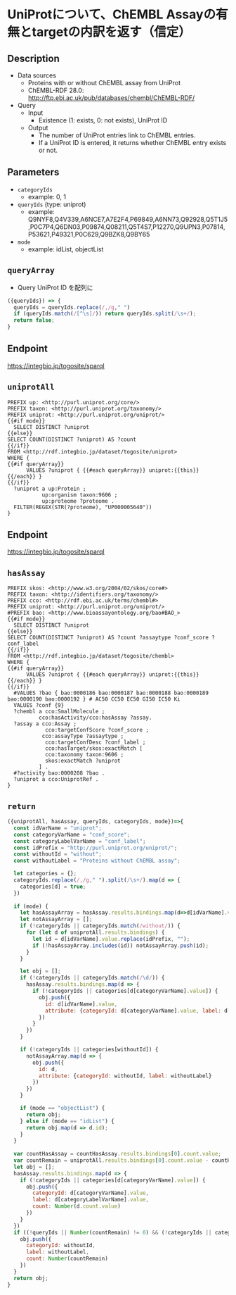 # UniProtについて、ChEMBL Assayの有無とtargetの内訳を返す（信定）

## Description
 
- Data sources
    - Proteins with or without ChEMBL assay from UniProt
    - ChEMBL-RDF 28.0: http://ftp.ebi.ac.uk/pub/databases/chembl/ChEMBL-RDF/
- Query
    - Input
        - Existence (1: exists, 0: not exists), UniProt ID
    - Output
        - The number of UniProt entries link to ChEMBL entries.
        - If a UniProt ID is entered, it returns whether ChEMBL entry exists or not.



## Parameters

* `categoryIds`
  * example: 0, 1
* `queryIds` (type: uniprot)
  * example: Q9NYF8,Q4V339,A6NCE7,A7E2F4,P69849,A6NN73,Q92928,Q5T1J5,P0C7P4,Q6DN03,P09874,Q08211,Q5T4S7,P12270,Q9UPN3,P07814,P53621,P49321,P0C629,Q9BZK8,Q9BY65
* `mode`
  * example: idList, objectList

## `queryArray`
- Query UniProt ID を配列に
```javascript
({queryIds}) => {
  queryIds = queryIds.replace(/,/g," ")
  if (queryIds.match(/[^\s]/)) return queryIds.split(/\s+/);
  return false;
}
```

## Endpoint
https://integbio.jp/togosite/sparql

## `uniprotAll`

```sparql
PREFIX up: <http://purl.uniprot.org/core/>
PREFIX taxon: <http://purl.uniprot.org/taxonomy/>
PREFIX uniprot: <http://purl.uniprot.org/uniprot/>
{{#if mode}}
  SELECT DISTINCT ?uniprot
{{else}}
SELECT COUNT(DISTINCT ?uniprot) AS ?count
{{/if}}
FROM <http://rdf.integbio.jp/dataset/togosite/uniprot>
WHERE {
{{#if queryArray}}
      VALUES ?uniprot { {{#each queryArray}} uniprot:{{this}} {{/each}} }
{{/if}}
  ?uniprot a up:Protein ;
           up:organism taxon:9606 ;
           up:proteome ?proteome .
  FILTER(REGEX(STR(?proteome), "UP000005640"))
}
```

## Endpoint
https://integbio.jp/togosite/sparql

## `hasAssay`

```sparql
PREFIX skos: <http://www.w3.org/2004/02/skos/core#>
PREFIX taxon: <http://identifiers.org/taxonomy/>
PREFIX cco: <http://rdf.ebi.ac.uk/terms/chembl#>
PREFIX uniprot: <http://purl.uniprot.org/uniprot/>
#PREFIX bao: <http://www.bioassayontology.org/bao#BAO_>
{{#if mode}}
  SELECT DISTINCT ?uniprot
{{else}}
SELECT COUNT(DISTINCT ?uniprot) AS ?count ?assaytype ?conf_score ?conf_label
{{/if}}
FROM <http://rdf.integbio.jp/dataset/togosite/chembl>
WHERE {
{{#if queryArray}}
      VALUES ?uniprot { {{#each queryArray}} uniprot:{{this}} {{/each}} }
{{/if}}
  #VALUES ?bao { bao:0000186 bao:0000187 bao:0000188 bao:0000189 bao:0000190 bao:0000192 } # AC50 CC50 EC50 GI50 IC50 Ki
  VALUES ?conf {9}
  ?chembl a cco:SmallMolecule ;
          cco:hasActivity/cco:hasAssay ?assay.
  ?assay a cco:Assay ;
            cco:targetConfScore ?conf_score ;
           cco:assayType ?assaytype ;
            cco:targetConfDesc ?conf_label ;
            cco:hasTarget/skos:exactMatch [
            cco:taxonomy taxon:9606 ;
            skos:exactMatch ?uniprot
          ] . 
  #?activity bao:0000208 ?bao .
  ?uniprot a cco:UniprotRef .
}
```
      
## `return`

```javascript
({uniprotAll, hasAssay, queryIds, categoryIds, mode})=>{
  const idVarName = "uniprot";
  const categoryVarName = "conf_score";
  const categoryLabelVarName = "conf_label";
  const idPrefix = "http://purl.uniprot.org/uniprot/";
  const withoutId = "without";
  const withoutLabel = "Proteins without ChEMBL assay";

  let categories = {};
  categoryIds.replace(/,/g," ").split(/\s+/).map(d => {
    categories[d] = true;
  })
  
  if (mode) {
    let hasAssayArray = hasAssay.results.bindings.map(d=>d[idVarName].value.replace(idPrefix, ""));
    let notAssayArray = [];
    if (!categoryIds || categoryIds.match(/without/)) {
      for (let d of uniprotAll.results.bindings) {
        let id = d[idVarName].value.replace(idPrefix, "");
        if (!hasAssayArray.includes(id)) notAssayArray.push(id);
      }
    }

    let obj = [];    
    if (!categoryIds || categoryIds.match(/\d/)) {
      hasAssay.results.bindings.map(d => {
	    if (!categoryIds || categories[d[categoryVarName].value]) {
	      obj.push({
	        id: d[idVarName].value,
            attribute: {categoryId: d[categoryVarName].value, label: d[categoryLabelVarName].value}
          })
        }
      })
    }

    if (!categoryIds || categories[withoutId]) {
      notAssayArray.map(d => {
        obj.push({
          id: d,
          attribute: {categoryId: withoutId, label: withoutLabel}
        })
      })
    }

    if (mode == "objectList") {
      return obj;
    } else if (mode == "idList") {
	  return obj.map(d => d.id);
    }
  }
  
  var countHasAssay = countHasAssay.results.bindings[0].count.value;
  var countRemain = uniprotAll.results.bindings[0].count.value - countHasAssay;
  let obj = [];
  hasAssay.results.bindings.map(d => {
    if (!categoryIds || categories[d[categoryVarName].value]) {
      obj.push({
        categoryId: d[categoryVarName].value, 
        label: d[categoryLabelVarName].value, 
        count: Number(d.count.value)
      })
    }
  })
  if ((!queryIds || Number(countRemain) != 0) && (!categoryIds || categories[withoutId])) {
    obj.push({
      categoryId: withoutId, 
      label: withoutLabel, 
      count: Number(countRemain)
    })
  }
  return obj;
}
```